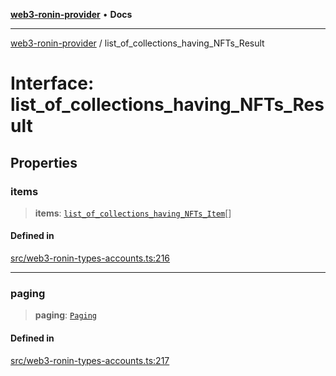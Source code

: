 [**web3-ronin-provider**](../README.md) • **Docs**

***

[web3-ronin-provider](../globals.md) / list\_of\_collections\_having\_NFTs\_Result

# Interface: list\_of\_collections\_having\_NFTs\_Result

## Properties

### items

> **items**: [`list_of_collections_having_NFTs_Item`](list_of_collections_having_NFTs_Item.md)[]

#### Defined in

[src/web3-ronin-types-accounts.ts:216](https://github.com/chuacw/web3-ronin-provider/blob/7251b9677bbb79d30e6a4204bfabcc38fab6aa15/src/web3-ronin-types-accounts.ts#L216)

***

### paging

> **paging**: [`Paging`](Paging.md)

#### Defined in

[src/web3-ronin-types-accounts.ts:217](https://github.com/chuacw/web3-ronin-provider/blob/7251b9677bbb79d30e6a4204bfabcc38fab6aa15/src/web3-ronin-types-accounts.ts#L217)
